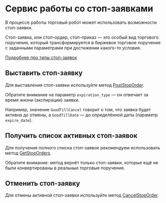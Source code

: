 # Сервис работы со стоп-заявками

В процессе работы торговый робот может использовать возможности стоп-заявки. 

Стоп-заявка, или стоп-ордер, стоп-приказ — это особый вид торгового поручения, который трансформируется
в биржевое торговое поручение с заданными параметрами при достижении какого-то условия.

[Подробнее про типы стоп-заявок](https://www.tbank.ru/invest/account/help/trade-on-bs/bids/)

## Выставить стоп-заявку

Для выставления стоп-заявки используйте метод [PostStopOrder](/investAPI/stoporders#poststoporder).

Обратите внимание на параметр `expiration_type` — он отвечает за время жизни (экспирации) заявки.

Например, значение `GoodTillCancel` говорит о том, что заявка будет активна до отмены, а `GoodTillDate` — до определённой даты (параметр `expire_date`).

## Получить список активных стоп-заявок

Для получения полного списка стоп-заявок рекомендуем использовать метод [GetStopOrders](/investAPI/stoporders#getstoporders).

Обратите внимание: метод вернёт только стоп-заявки, которые ещё не были конвертированы в 
реальные торговые поручения. 

## Отменить стоп-заявку

Для отмены активной стоп-заявки используйте метод [CancelStopOrder](/investAPI/stoporders#cancelstoporder).